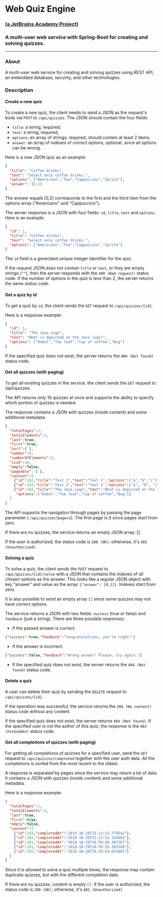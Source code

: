 # Web Quiz Engine
### <a href="https://hyperskill.org/projects/91" target="_blank">(a JetBrains Academy Project)</a>
### A multi-user web service with Spring-Boot for creating and solving quizzes.

--------------------------------------------------------------

### About

A multi-user web service for creating and solving quizzes using REST API, an embedded database, security, and other technologies. 

### Description

#### Create a new quiz

To create a new quiz, the client needs to send a JSON as the request's body via `POST` to `/api/quizzes`. The JSON should contain the four fields:

* `title`: a string, required;
* `text`: a string, required;
* `options`: an array of strings, required, should contain at least 2 items;
* `answer`: an array of indexes of correct options, optional, since all options can be wrong.

Here is a new JSON quiz as an example:

```json
{
  "title": "Coffee drinks",
  "text": "Select only coffee drinks.",
  "options": ["Americano","Tea","Cappuccino","Sprite"],
  "answer": [0,2]
}
```

The answer equals [0,2] corresponds to the first and the third item from the options array ("Americano" and "Cappuccino").

The server response is a JSON with four fields: `id`, `title`, `text` and `options`. Here is an example:

```json
{
  "id": 1,
  "title": "Coffee drinks",
  "text": "Select only coffee drinks.",
  "options": ["Americano","Tea","Cappuccino","Sprite"]
}
```

The `id` field is a generated unique integer identifier for the quiz.

If the request JSON does not contain `title` or `text`, or they are empty strings (`""`), then the server responds with the `400 (Bad request)` status code. If the number of options in the quiz is less than 2, the server returns the same status code.

#### Get a quiz by id

To get a quiz by `id`, the client sends the `GET` request to `/api/quizzes/{id}`.

Here is a response example:

```json
{
  "id": 1,
  "title": "The Java Logo",
  "text": "What is depicted on the Java logo?",
  "options": ["Robot","Tea leaf","Cup of coffee","Bug"]
}
```

If the specified quiz does not exist, the server returns the `404 (Not found)` status code.

#### Get all quizzes (with paging)

To get all existing quizzes in the service, the client sends the `GET` request to /api/quizzes.

The API returns only 10 quizzes at once and supports the ability to specify which portion of quizzes is needed.

The response contains a JSON with quizzes (inside content) and some additional metadata:

```json
{
  "totalPages":1,
  "totalElements":3,
  "last":true,
  "first":true,
  "sort":{ },
  "number":0,
  "numberOfElements":3,
  "size":10,
  "empty":false,
  "pageable": { },
  "content":[
    {"id":102,"title":"Test 1","text":"Text 1","options":["a","b","c"]},
    {"id":103,"title":"Test 2","text":"Text 2","options":["a", "b", "c", "d"]},
    {"id":202,"title":"The Java Logo","text":"What is depicted on the Java logo?",
     "options":["Robot","Tea leaf","Cup of coffee","Bug"]}
  ]
}
```

The API supports the navigation through pages by passing the page parameter ( `/api/quizzes?page=1`). The first page is 0 since pages start from zero.

If there are no quizzes, the service returns an empty JSON array: [].

If the user is authorized, the status code is `200 (OK)`; otherwise, it's `401 (Unauthorized)`.

#### Solving a quiz

To solve a quiz, the client sends the `POST` request to `/api/quizzes/{id}/solve` with a JSON that contains the indexes of all chosen options as the answer. This looks like a regular JSON object with key "answer" and value as the array: `{"answer": [0,2]}`. Indexes start from zero.

It is also possible to send an empty array `[]` since some quizzes may not have correct options.

The service returns a JSON with two fields: `success` (true or false) and `feedback` (just a string). There are three possible responses:

* If the passed answer is correct:

```json
{"success":true,"feedback":"Congratulations, you're right!"}
```

* If the answer is incorrect:

```json
{"success":false,"feedback":"Wrong answer! Please, try again."}
```

* If the specified quiz does not exist, the server returns the `404 (Not found)` status code.

#### Delete a quiz

A user can delete their quiz by sending the `DELETE` request to `/api/quizzes/{id}`.

If the operation was successful, the service returns the `204 (No content)` status code without any content.

If the specified quiz does not exist, the server returns `404 (Not found)`. If the specified user is not the author of this quiz, the response is the `403 (Forbidden)` status code.

#### Get all completions of quizzes (with paging)

For getting all completions of quizzes for a specified user, send the `GET` request to `/api/quizzes/completed` together with the user auth data. All the completions is sorted from the most recent to the oldest.

A response is separated by pages since the service may return a lot of data. It contains a JSON with quizzes (inside content) and some additional metadata.

Here is a response example:

```json
{
  "totalPages":1,
  "totalElements":5,
  "last":true,
  "first":true,
  "empty":false,
  "content":[
    {"id":103,"completedAt":"2019-10-29T21:13:53.779542"},
    {"id":102,"completedAt":"2019-10-29T21:13:52.324993"},
    {"id":101,"completedAt":"2019-10-29T18:59:58.387267"},
    {"id":101,"completedAt":"2019-10-29T18:59:55.303268"},
    {"id":202,"completedAt":"2019-10-29T18:59:54.033801"}
  ]
}
```

Since it is allowed to solve a quiz multiple times, the response may contain duplicate quizzes, but with the different completion date.

If there are no quizzes, content is empty `[]`. If the user is authorized, the status code is `200 (OK)`; otherwise, it's `401 (Unauthorized)`.
